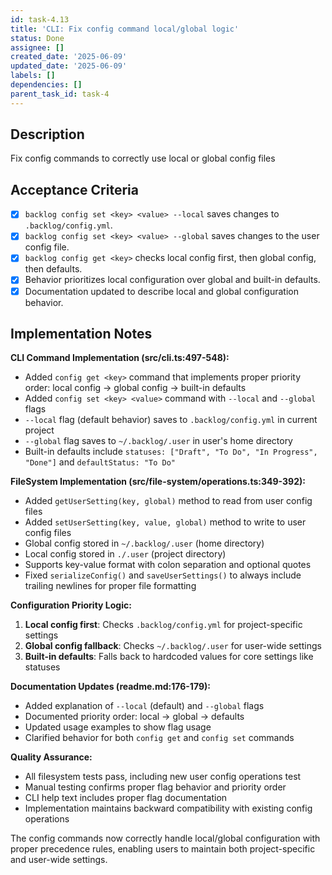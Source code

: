 ```yaml
---
id: task-4.13
title: 'CLI: Fix config command local/global logic'
status: Done
assignee: []
created_date: '2025-06-09'
updated_date: '2025-06-09'
labels: []
dependencies: []
parent_task_id: task-4
---
```

## Description

Fix config commands to correctly use local or global config files

## Acceptance Criteria
- [x] `backlog config set <key> <value> --local` saves changes to `.backlog/config.yml`.
- [x] `backlog config set <key> <value> --global` saves changes to the user config file.
- [x] `backlog config get <key>` checks local config first, then global config, then defaults.
- [x] Behavior prioritizes local configuration over global and built-in defaults.
- [x] Documentation updated to describe local and global configuration behavior.

## Implementation Notes

**CLI Command Implementation (src/cli.ts:497-548):**
- Added `config get <key>` command that implements proper priority order: local config → global config → built-in defaults
- Added `config set <key> <value>` command with `--local` and `--global` flags
- `--local` flag (default behavior) saves to `.backlog/config.yml` in current project
- `--global` flag saves to `~/.backlog/.user` in user's home directory
- Built-in defaults include `statuses: ["Draft", "To Do", "In Progress", "Done"]` and `defaultStatus: "To Do"`

**FileSystem Implementation (src/file-system/operations.ts:349-392):**
- Added `getUserSetting(key, global)` method to read from user config files
- Added `setUserSetting(key, value, global)` method to write to user config files
- Global config stored in `~/.backlog/.user` (home directory)
- Local config stored in `./.user` (project directory)
- Supports key-value format with colon separation and optional quotes
- Fixed `serializeConfig()` and `saveUserSettings()` to always include trailing newlines for proper file formatting

**Configuration Priority Logic:**
1. **Local config first**: Checks `.backlog/config.yml` for project-specific settings
2. **Global config fallback**: Checks `~/.backlog/.user` for user-wide settings
3. **Built-in defaults**: Falls back to hardcoded values for core settings like statuses

**Documentation Updates (readme.md:176-179):**
- Added explanation of `--local` (default) and `--global` flags
- Documented priority order: local → global → defaults
- Updated usage examples to show flag usage
- Clarified behavior for both `config get` and `config set` commands

**Quality Assurance:**
- All filesystem tests pass, including new user config operations test
- Manual testing confirms proper flag behavior and priority order
- CLI help text includes proper flag documentation
- Implementation maintains backward compatibility with existing config operations

The config commands now correctly handle local/global configuration with proper precedence rules, enabling users to maintain both project-specific and user-wide settings.
